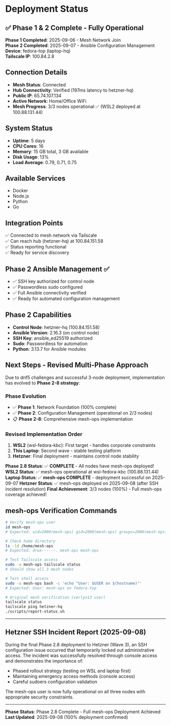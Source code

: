 # Deployment Status

## ✅ Phase 1 & 2 Complete - Fully Operational

**Phase 1 Completed**: 2025-09-06 - Mesh Network Join  
**Phase 2 Completed**: 2025-09-07 - Ansible Configuration Management  
**Device**: fedora-top (laptop-hq)  
**Tailscale IP**: 100.84.2.8  

## Connection Details

- **Mesh Status**: Connected
- **Hub Connectivity**: Verified (197ms latency to hetzner-hq)
- **Public IP**: 65.74.107.134
- **Active Network**: Home/Office WiFi
- **Mesh Progress**: 3/3 nodes operational ✅ (WSL2 deployed at 100.88.131.44)

## System Status

- **Uptime**: 5 days
- **CPU Cores**: 16
- **Memory**: 15 GB total, 3 GB available
- **Disk Usage**: 13%
- **Load Average**: 0.79, 0.71, 0.75

## Available Services

- Docker
- Node.js
- Python
- Go

## Integration Points

✅ Connected to mesh network via Tailscale  
✅ Can reach hub (hetzner-hq) at 100.84.151.58  
✅ Status reporting functional  
✅ Ready for service discovery  

## Phase 2 Ansible Management ✅

- ✅ SSH key authorized for control node
- ✅ Passwordless sudo configured
- ✅ Full Ansible connectivity verified
- ✅ Ready for automated configuration management

## Phase 2 Capabilities

- **Control Node**: hetzner-hq (100.84.151.58)
- **Ansible Version**: 2.16.3 (on control node)
- **SSH Key**: ansible_ed25519 authorized
- **Sudo**: Passwordless for automation
- **Python**: 3.13.7 for Ansible modules

## Next Steps - Revised Multi-Phase Approach

Due to dnf5 challenges and successful 3-node deployment, implementation has evolved to **Phase 2-8 strategy**:

### Phase Evolution
- ✅ **Phase 1**: Network Foundation (100% complete)
- ✅ **Phase 2**: Configuration Management (operational on 2/3 nodes)
- 📋 **Phase 2-8**: Comprehensive mesh-ops implementation

### Revised Implementation Order
1. **WSL2** (wsl-fedora-kbc): First target - handles corporate constraints
2. **This Laptop**: Second wave - stable testing platform  
3. **Hetzner**: Final deployment - maintains control node stability

**Phase 2.8 Status**: ✅ **COMPLETE** - All nodes have mesh-ops deployed!
**WSL2 Status**: ✅ mesh-ops operational at wsl-fedora-kbc (100.88.131.44)
**Laptop Status**: ✅ **mesh-ops COMPLETE** - deployment successful on 2025-09-07
**Hetzner Status**: ✅ mesh-ops deployed on 2025-09-08 (after SSH incident resolution)
**Final Achievement**: 3/3 nodes (100%) - Full mesh-ops coverage achieved!

## mesh-ops Verification Commands

```bash
# Verify mesh-ops user
id mesh-ops
# Expected: uid=2000(mesh-ops) gid=2000(mesh-ops) groups=2000(mesh-ops),10(wheel),190(systemd-journal),973(docker)

# Check home directory
ls -ld /home/mesh-ops
# Expected: drwx------. mesh-ops mesh-ops

# Test Tailscale access
sudo -u mesh-ops tailscale status
# Should show all 3 mesh nodes

# Test shell access
sudo -u mesh-ops bash -c 'echo "User: $USER on $(hostname)"'
# Expected: User: mesh-ops on fedora-top

# Original mesh verification (verlyn13 user)
tailscale status
tailscale ping hetzner-hq
./scripts/report-status.sh
```

---

## Hetzner SSH Incident Report (2025-09-08)

During the final Phase 2.8 deployment to Hetzner (Wave 3), an SSH configuration issue occurred that temporarily locked out administrative access. The incident was successfully resolved through console access and demonstrates the importance of:
- Phased rollout strategy (testing on WSL and laptop first)
- Maintaining emergency access methods (console access)
- Careful sudoers configuration validation

The mesh-ops user is now fully operational on all three nodes with appropriate security constraints.

---

**Phase Status**: Phase 2.8 Complete - Full mesh-ops Deployment Achieved  
**Last Updated**: 2025-09-08 (100% deployment confirmed)